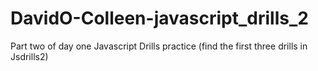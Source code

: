 # DavidO-Colleen-javascript_drills_2
Part two of day one Javascript Drills practice (find the first three drills in Jsdrills2)
